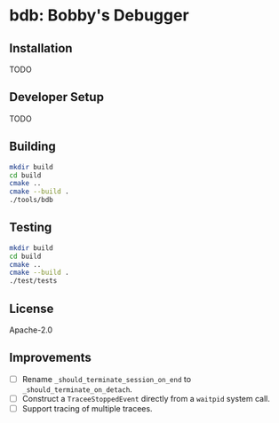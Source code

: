 # bdb: Bobby's Debugger

## Installation

TODO

## Developer Setup

TODO

## Building

```bash
mkdir build
cd build
cmake ..
cmake --build .
./tools/bdb
```

## Testing

```bash
mkdir build
cd build
cmake ..
cmake --build .
./test/tests
```

## License

Apache-2.0

## Improvements

-[ ] Rename `_should_terminate_session_on_end` to `_should_terminate_on_detach`.
-[ ] Construct a `TraceeStoppedEvent` directly from a `waitpid` system call.
-[ ] Support tracing of multiple tracees.
